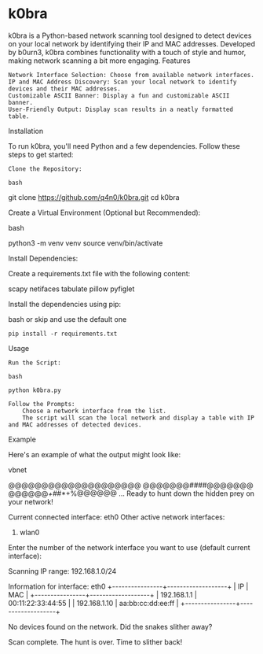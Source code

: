 # k0bra

k0bra is a Python-based network scanning tool designed to detect devices on your local network by identifying their IP and MAC addresses. Developed by b0urn3, k0bra combines functionality with a touch of style and humor, making network scanning a bit more engaging.
Features

    Network Interface Selection: Choose from available network interfaces.
    IP and MAC Address Discovery: Scan your local network to identify devices and their MAC addresses.
    Customizable ASCII Banner: Display a fun and customizable ASCII banner.
    User-Friendly Output: Display scan results in a neatly formatted table.

Installation

To run k0bra, you'll need Python and a few dependencies. Follow these steps to get started:

    Clone the Repository:

    bash

git clone https://github.com/q4n0/k0bra.git
cd k0bra

Create a Virtual Environment (Optional but Recommended):

bash

python3 -m venv venv
source venv/bin/activate

Install Dependencies:

Create a requirements.txt file with the following content:

scapy
netifaces
tabulate
pillow
pyfiglet

Install the dependencies using pip:

bash
or skip and use the default one

    pip install -r requirements.txt

Usage

    Run the Script:

    bash

    python k0bra.py

    Follow the Prompts:
        Choose a network interface from the list.
        The script will scan the local network and display a table with IP and MAC addresses of detected devices.

Example

Here's an example of what the output might look like:

vbnet

@@@@@@@@@@@@@@@@@@@@
@@@@@@@*###*#@@@@@@@
@@@@@@*+#*#*+%@@@@@@
...
Ready to hunt down the hidden prey on your network!

Current connected interface: eth0
Other active network interfaces:
  1. wlan0

Enter the number of the network interface you want to use (default current interface): 

Scanning IP range: 192.168.1.0/24

Information for interface: eth0
+----------------+-------------------+
| IP             | MAC               |
+----------------+-------------------+
| 192.168.1.1    | 00:11:22:33:44:55 |
| 192.168.1.10   | aa:bb:cc:dd:ee:ff |
+----------------+-------------------+

No devices found on the network. Did the snakes slither away?

Scan complete. The hunt is over. Time to slither back!
